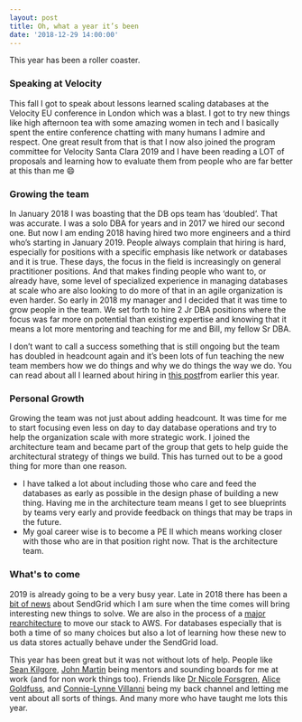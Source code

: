 ```yaml
---
layout: post
title: Oh, what a year it’s been
date: '2018-12-29 14:00:00'
---
```

This year has been a roller coaster. 

### Speaking at Velocity
This fall I got to speak about lessons learned scaling databases at the Velocity EU conference in London which was a blast. I got to try new things like high afternoon tea with some amazing women in tech and I basically spent the entire conference chatting with many humans I admire and respect. One great result from that is that I now also joined the program committee for Velocity Santa Clara 2019 and I have been reading a LOT of proposals and learning how to evaluate them from people who are far better at this than me 😄

### Growing the team
In January 2018 I was boasting that the DB ops team has ‘doubled’. That was accurate. I was a solo DBA for years and in 2017 we hired our second one. But now I am ending 2018 having hired two more engineers and a third who’s starting in January 2019. People always complain that hiring is hard, especially for positions with a specific emphasis like network or databases and it is true. These days, the focus in the field is increasingly on general practitioner positions. And that makes finding people who want to, or already have, some level of specialized experience in managing databases at scale who are also looking to do more of that in an agile organization is even harder. So early in 2018 my manager and I decided that it was time to grow people in the team. We set forth to hire 2 Jr DBA positions where the focus was far more on potential than existing expertise and knowing that it means a lot more mentoring and teaching for me and Bill, my fellow Sr DBA. 

I don’t want to call a success something that is still ongoing but the team has doubled in headcount again and it’s been lots of fun teaching the new team members how we do things and why we do things the way we do. You can read about all I learned about hiring in [this post][1]from earlier this year.

### Personal Growth
Growing the team was not just about adding headcount. It was time for me to start focusing even less on day to day database operations and try to help the organization scale with more strategic work. I joined the architecture team and became part of the group that gets to help guide the architectural strategy of things we build. This has turned out to be a good thing for more than one reason.
* I have talked a lot about including those who care and feed the databases as early as possible in the design phase of building a new thing. Having me in the architecture team means I get to see blueprints by teams very early and provide feedback on things that may be traps in the future. 
* My goal career wise is to become a PE II which means working closer with those who are in that position right now. That is the architecture team.


### What's to come
2019 is already going to be a very busy year. Late in 2018 there has been a [bit of news][2] about SendGrid which I am sure when the time comes will bring interesting new things to solve.
We are also in the process of a [major rearchitecture][3] to move our stack to AWS. For databases especially that is both a time of so many choices but also a lot of learning how these new to us data stores actually behave under the SendGrid load. 

This year has been great but it was not without lots of help. People like [Sean Kilgore][4], [John Martin][5] being mentors and sounding boards for me at work (and for non work things too). Friends like [Dr Nicole Forsgren][6], [Alice Goldfuss][7], and [Connie-Lynne Villanni][8] being my back channel and letting me vent about all sorts of things. And many more who have taught me lots this year. 

[1]:	http://blog.dbsmasher.com/2018/06/09/hiring.html
[2]:	https://www.twilio.com/blog/twilio-to-acquire-sendgrid
[3]:	https://www.sdxcentral.com/articles/news/sendgrid-re-architects-infrastructure-work-aws/2017/10/
[4]:	https://mobile.twitter.com/log1kal
[5]:	https://mobile.twitter.com/tekbuddha
[6]:	https://mobile.twitter.com/nicolefv
[7]:	https://mobile.twitter.com/alicegoldfuss
[8]:	https://mobile.twitter.com/clynne